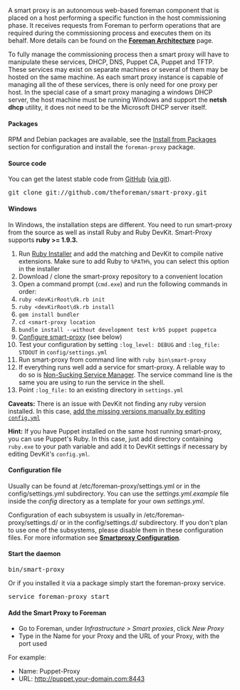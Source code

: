 
A smart proxy is an autonomous web-based foreman component that is placed on a host performing a specific function in the host commissioning phase.
It receives requests from Foreman to perform operations that are required
during the commissioning process and executes them on its behalf. More details
can be found on the [**Foreman Architecture**](manuals/{{page.version}}/index.html#ForemanArchitecture) page.

To fully manage the commissioning process then a smart proxy will have to manipulate these services, DHCP, DNS, Puppet CA, Puppet and TFTP. These services may exist on separate machines or several of them may be hosted on the same machine. As each smart proxy instance is capable of managing all the of these services, there is only need for one proxy per host.
In the special case of a smart proxy managing a windows DHCP server, the host machine must be running Windows and support the **netsh dhcp** utility, it does not need to be the Microsoft DHCP server itself.

#### Packages

RPM and Debian packages are available, see the [Install from Packages](manuals/{{page.version}}/index.html#3.3InstallFromPackages) section for configuration and install the `foreman-proxy` package.

#### Source code

You can get the latest stable code from [GitHub](https://github.com/theforeman/smart-proxy) ([via git](git://github.com/theforeman/smart-proxy.git)).

<pre>
git clone git://github.com/theforeman/smart-proxy.git
</pre>

#### Windows
In Windows, the installation steps are different. You need to run smart-proxy from the source as well as install Ruby and Ruby DevKit. Smart-Proxy supports __ruby >= 1.9.3.__

1. Run [Ruby Installer](http://rubyinstaller.org/downloads/) and add the matching and DevKit to compile native extensions. Make sure to add Ruby to `%PATH%`, you can select this option in the installer
2. Download / clone the smart-proxy repository to a convenient location
2. Open a command prompt (`cmd.exe`) and run the following commands in order:
  3. `ruby <devKirRoot\dk.rb init`
  4. `ruby <devKirRoot\dk.rb install`
  5. `gem install bundler`
  6. `cd <smart-proxy location`
  7. `bundle install --without development test krb5 puppet puppetca`
3. [Configure smart-proxy](manuals/{{page.version}}/index.html#4.3.2SmartProxySettings) (see below)
4. Test your configuration by setting `:log_level: DEBUG` and `:log_file: STDOUT` in `config/settings.yml`
5. Run smart-proxy from command line with `ruby bin\smart-proxy`
6. If everything runs well add a service for smart-proxy. A reliable way to do so is [Non-Sucking Service Manager](https://nssm.cc/). The service command line is the same you are using to run the service in the shell.
7. Point `:log_file:` to an existing directory in `settings.yml`

__Caveats:__ There is an issue with DevKit not finding any ruby version installed. In this case, [add the missing versions manually by editing `config.yml`](https://github.com/oneclick/rubyinstaller/wiki/Development-Kit#4-run-installation-scripts)

__Hint:__ If you have Puppet installed on the same host running smart-proxy, you can use Puppet's Ruby. In this case, just add directory containing `ruby.exe` to your path variable and add it to DevKit settings if necessary by editing DevKit's `config.yml`.

#### Configuration file

Usually can be found at /etc/foreman-proxy/settings.yml or in the config/settings.yml subdirectory.
You can use the *settings.yml.example* file inside the *config* directory as a template for your own *settings.yml*.

Configuration of each subsystem is usually in /etc/foreman-proxy/settings.d/ or in the config/settings.d/ subdirectory.  If you don't plan to use one of the subsystems, please disable them in these configuration files. For more information see [**Smartproxy Configuration**](manuals/{{page.version}}/index.html#4.3.2SmartProxySettings).

#### Start the daemon

<pre>
bin/smart-proxy
</pre>

Or if you installed it via a package simply start the foreman-proxy service.

<pre>
service foreman-proxy start
</pre>

#### Add the Smart Proxy to Foreman

* Go to Foreman, under *Infrastructure > Smart proxies*, click *New Proxy*
* Type in the Name for your Proxy and the URL of your Proxy, with the port used

For example:

* Name: Puppet-Proxy
* URL: http://puppet.your-domain.com:8443
